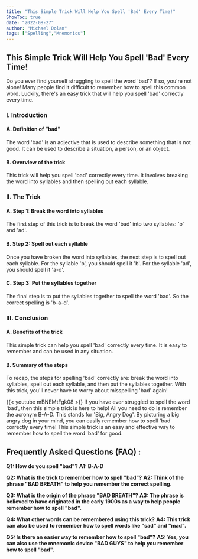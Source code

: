 ```yaml
---
title: "This Simple Trick Will Help You Spell 'Bad' Every Time!"
ShowToc: true 
date: "2022-08-27"
author: "Michael Dolan" 
tags: ["Spelling","Mnemonics"]
---
```

<h2>This Simple Trick Will Help You Spell 'Bad' Every Time!</h2>

Do you ever find yourself struggling to spell the word 'bad'? If so, you're not alone! Many people find it difficult to remember how to spell this common word. Luckily, there's an easy trick that will help you spell 'bad' correctly every time.

<h3>I. Introduction</h3>

<h4>A. Definition of “bad”</h4>

The word 'bad' is an adjective that is used to describe something that is not good. It can be used to describe a situation, a person, or an object.

<h4>B. Overview of the trick</h4>

This trick will help you spell 'bad' correctly every time. It involves breaking the word into syllables and then spelling out each syllable.

<h3>II. The Trick</h3>

<h4>A. Step 1: Break the word into syllables</h4>

The first step of this trick is to break the word 'bad' into two syllables: 'b' and 'ad'.

<h4>B. Step 2: Spell out each syllable</h4>

Once you have broken the word into syllables, the next step is to spell out each syllable. For the syllable 'b', you should spell it 'b'. For the syllable 'ad', you should spell it 'a-d'.

<h4>C. Step 3: Put the syllables together</h4>

The final step is to put the syllables together to spell the word 'bad'. So the correct spelling is 'b-a-d'.

<h3>III. Conclusion</h3>

<h4>A. Benefits of the trick</h4>

This simple trick can help you spell 'bad' correctly every time. It is easy to remember and can be used in any situation.

<h4>B. Summary of the steps</h4>

To recap, the steps for spelling 'bad' correctly are: break the word into syllables, spell out each syllable, and then put the syllables together. With this trick, you'll never have to worry about misspelling 'bad' again!

{{< youtube mBNEMtFgk08 >}} 
If you have ever struggled to spell the word 'bad', then this simple trick is here to help! All you need to do is remember the acronym B-A-D. This stands for 'Big, Angry Dog'. By picturing a big angry dog in your mind, you can easily remember how to spell 'bad' correctly every time! This simple trick is an easy and effective way to remember how to spell the word 'bad' for good.

## Frequently Asked Questions (FAQ) :
**Q1: How do you spell "bad"?**
**A1: B-A-D**

**Q2: What is the trick to remember how to spell "bad"?**
**A2: Think of the phrase "BAD BREATH" to help you remember the correct spelling.**

**Q3: What is the origin of the phrase "BAD BREATH"?**
**A3: The phrase is believed to have originated in the early 1900s as a way to help people remember how to spell "bad".**

**Q4: What other words can be remembered using this trick?**
**A4: This trick can also be used to remember how to spell words like "sad" and "mad".**

**Q5: Is there an easier way to remember how to spell "bad"?**
**A5: Yes, you can also use the mnemonic device "BAD GUYS" to help you remember how to spell "bad".**






